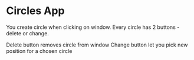 # Circles App

You create circle when clicking on window. Every circle has 2 buttons - delete or change.

Delete button removes circle from window
Change button let you pick new position for a chosen circle
